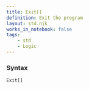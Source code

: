 ```yaml
---
title: Exit[]
definition: Exit the program
layout: std.njk
works_in_notebook: false
tags:
    - std
    - Logic
---
```


### Syntax

```
Exit[]
```
